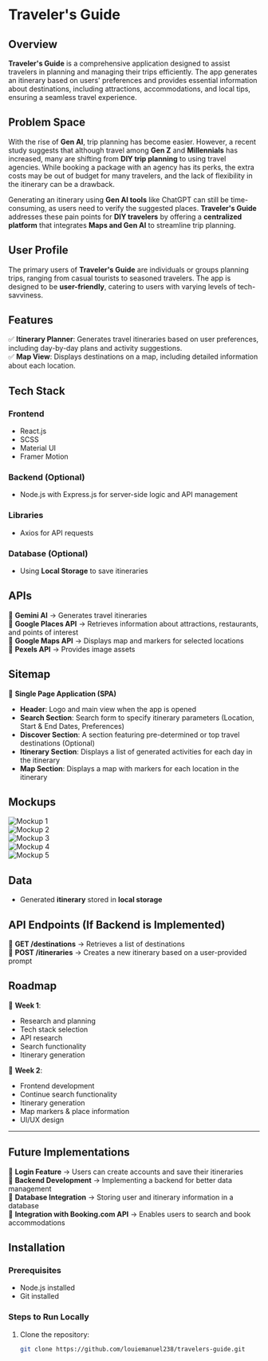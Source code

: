 # Traveler's Guide  

## Overview  

**Traveler's Guide** is a comprehensive application designed to assist travelers in planning and managing their trips efficiently. The app generates an itinerary based on users' preferences and provides essential information about destinations, including attractions, accommodations, and local tips, ensuring a seamless travel experience.  

## Problem Space  

With the rise of **Gen AI**, trip planning has become easier. However, a recent study suggests that although travel among **Gen Z** and **Millennials** has increased, many are shifting from **DIY trip planning** to using travel agencies. While booking a package with an agency has its perks, the extra costs may be out of budget for many travelers, and the lack of flexibility in the itinerary can be a drawback.  

Generating an itinerary using **Gen AI tools** like ChatGPT can still be time-consuming, as users need to verify the suggested places. **Traveler's Guide** addresses these pain points for **DIY travelers** by offering a **centralized platform** that integrates **Maps and Gen AI** to streamline trip planning.  

## User Profile  

The primary users of **Traveler's Guide** are individuals or groups planning trips, ranging from casual tourists to seasoned travelers. The app is designed to be **user-friendly**, catering to users with varying levels of tech-savviness.  

## Features  

✅ **Itinerary Planner**: Generates travel itineraries based on user preferences, including day-by-day plans and activity suggestions.  
✅ **Map View**: Displays destinations on a map, including detailed information about each location.  

## Tech Stack  

### Frontend  
- React.js  
- SCSS  
- Material UI  
- Framer Motion  

### Backend (Optional)  
- Node.js with Express.js for server-side logic and API management  

### Libraries  
- Axios for API requests  

### Database (Optional)  
- Using **Local Storage** to save itineraries  

## APIs  

🔹 **Gemini AI** → Generates travel itineraries  
🔹 **Google Places API** → Retrieves information about attractions, restaurants, and points of interest  
🔹 **Google Maps API** → Displays map and markers for selected locations  
🔹 **Pexels API** → Provides image assets  

## Sitemap  

📌 **Single Page Application (SPA)**  

- **Header**: Logo and main view when the app is opened  
- **Search Section**: Search form to specify itinerary parameters (Location, Start & End Dates, Preferences)  
- **Discover Section**: A section featuring pre-determined or top travel destinations (Optional)  
- **Itinerary Section**: Displays a list of generated activities for each day in the itinerary  
- **Map Section**: Displays a map with markers for each location in the itinerary  

## Mockups  

![Mockup 1](https://github.com/user-attachments/assets/5fa24940-6c18-4a4a-81c3-243830c311ac)  
![Mockup 2](https://github.com/user-attachments/assets/24257313-d07f-49a7-ba5b-60c0fc6e231d)  
![Mockup 3](https://github.com/user-attachments/assets/01d4e998-022e-42cd-b8ae-d860805d0a0e)  
![Mockup 4](https://github.com/user-attachments/assets/8fa73330-aa89-40cb-9b38-e58a73f1b643)  
![Mockup 5](https://github.com/user-attachments/assets/d1f9e18b-df43-4b52-88e4-70c58bfdfb36)  

## Data  

- Generated **itinerary** stored in **local storage**  

## API Endpoints (If Backend is Implemented)  

📌 **GET /destinations** → Retrieves a list of destinations  
📌 **POST /itineraries** → Creates a new itinerary based on a user-provided prompt  

## Roadmap  

🚀 **Week 1**:  
- Research and planning  
- Tech stack selection  
- API research  
- Search functionality  
- Itinerary generation  

🚀 **Week 2**:  
- Frontend development  
- Continue search functionality  
- Itinerary generation  
- Map markers & place information  
- UI/UX design  

---

## Future Implementations  

🔹 **Login Feature** → Users can create accounts and save their itineraries  
🔹 **Backend Development** → Implementing a backend for better data management  
🔹 **Database Integration** → Storing user and itinerary information in a database  
🔹 **Integration with Booking.com API** → Enables users to search and book accommodations  

## Installation  

### Prerequisites  
- Node.js installed  
- Git installed  

### Steps to Run Locally  

1. Clone the repository:  
   ```sh
   git clone https://github.com/louiemanuel238/travelers-guide.git
   
